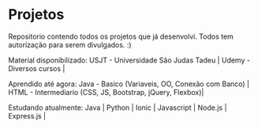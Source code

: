 # Projetos
Repositorio contendo todos os projetos que já desenvolvi. 
Todos tem autorização para serem divulgados.
:)

Material disponibilizado:
USJT - Universidade São Judas Tadeu |
Udemy - Diversos cursos |

Aprendido até agora:
Java - Basico (Variaveis, OO, Conexão com Banco) |
HTML - Intermediario (CSS, JS, Bootstrap, jQuery, Flexbox)|

Estudando atualmente:
Java |
Python |
Ionic |
Javascript |
Node.js | 
Express.js |




